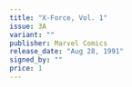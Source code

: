 ```yaml
---
title: "X-Force, Vol. 1"
issue: 3A
variant: ""
publisher: Marvel Comics
release_date: "Aug 28, 1991"
signed_by: ""
price: 1
---
```

